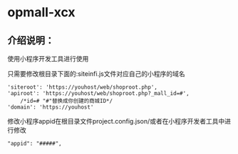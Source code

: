# opmall-xcx

## 介绍说明：

使用小程序开发工具进行使用

只需要修改根目录下面的:siteinfi.js文件对应自己的小程序的域名



```
'siteroot': 'https://youhost/web/shoproot.php',   
'apiroot': 'https://youhost/web/shoproot.php?_mall_id=#',
    /*id=# "#"替换成你创建的商城ID*/
'domain': 'https://youhost'
```



修改小程序appid在根目录文件project.config.json/或者在小程序开发者工具中进行修改

```
"appid": "#####",
```
